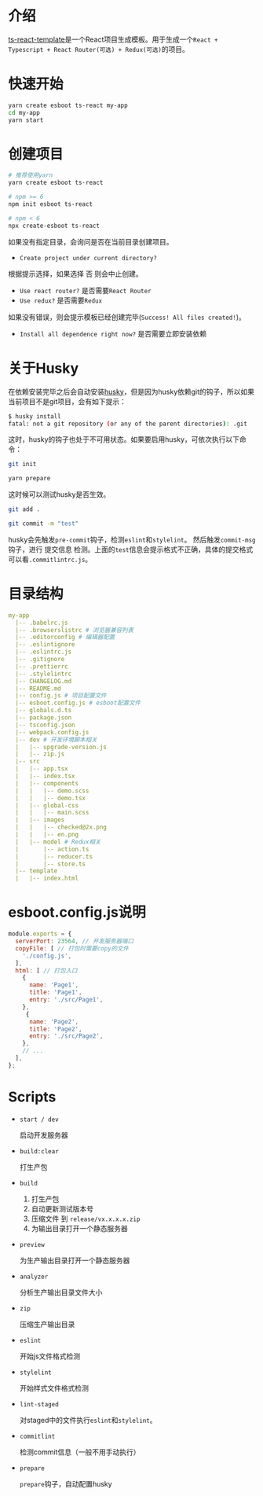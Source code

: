 # 介绍

[ts-react-template](https://github.com/esboot/ts-react-template)是一个React项目生成模板。用于生成一个`React + Typescript + React Router(可选) + Redux(可选)`的项目。

# 快速开始

```sh
yarn create esboot ts-react my-app
cd my-app
yarn start
```

# 创建项目

```sh
# 推荐使用yarn
yarn create esboot ts-react

# npm >= 6
npm init esboot ts-react

# npm < 6
npx create-esboot ts-react
```

如果没有指定目录，会询问是否在当前目录创建项目。

- `Create project under current directory?`

根据提示选择，如果选择 否 则会中止创建。

- `Use react router?` 是否需要`React Router`
- `Use redux?` 是否需要`Redux`

如果没有错误，则会提示模板已经创建完毕(`Success! All files created!`)。

- `Install all dependence right now?` 是否需要立即安装依赖

# 关于Husky

在依赖安装完毕之后会自动安装[husky](https://github.com/typicode/husky)，但是因为husky依赖git的钩子，所以如果当前项目不是git项目，会有如下提示：

```sh
$ husky install
fatal: not a git repository (or any of the parent directories): .git
```

这时，husky的钩子也处于不可用状态。如果要启用husky，可依次执行以下命令：

```sh
git init

yarn prepare
```

这时候可以测试husky是否生效。

```sh
git add .

git commit -m "test"
```

husky会先触发`pre-commit`钩子，检测`eslint`和`stylelint`。
然后触发`commit-msg`钩子，进行 提交信息 检测。上面的`test`信息会提示格式不正确，具体的提交格式可以看`.commitlintrc.js`。

# 目录结构

```yml
my-app
  |-- .babelrc.js
  |-- .browserslistrc # 浏览器兼容列表
  |-- .editorconfig # 编辑器配置
  |-- .eslintignore
  |-- .eslintrc.js
  |-- .gitignore
  |-- .prettierrc
  |-- .stylelintrc
  |-- CHANGELOG.md
  |-- README.md
  |-- config.js # 项目配置文件
  |-- esboot.config.js # esboot配置文件
  |-- globals.d.ts
  |-- package.json
  |-- tsconfig.json
  |-- webpack.config.js
  |-- dev # 开发环境脚本相关
  |   |-- upgrade-version.js
  |   |-- zip.js
  |-- src
  |   |-- app.tsx
  |   |-- index.tsx
  |   |-- components
  |   |   |-- demo.scss
  |   |   |-- demo.tsx
  |   |-- global-css
  |   |   |-- main.scss
  |   |-- images
  |   |   |-- checked@2x.png
  |   |   |-- en.png
  |   |-- model # Redux相关
  |       |-- action.ts
  |       |-- reducer.ts
  |       |-- store.ts
  |-- template
  |   |-- index.html
```

# esboot.config.js说明

```js
module.exports = {
  serverPort: 23564, // 开发服务器端口
  copyFile: [ // 打包时需要copy的文件
    './config.js',
  ],
  html: [ // 打包入口
    {
      name: 'Page1',
      title: 'Page1',
      entry: './src/Page1',
    },
     {
      name: 'Page2',
      title: 'Page2',
      entry: './src/Page2',
    },
    // ...
  ],
};
```

# Scripts

- `start / dev`

  启动开发服务器

- `build:clear`

  打生产包

- `build`

  1. 打生产包
  2. 自动更新测试版本号
  3. 压缩文件 到 `release/vx.x.x.x.zip`
  4. 为输出目录打开一个静态服务器

- `preview`

  为生产输出目录打开一个静态服务器

- `analyzer`

  分析生产输出目录文件大小

- `zip`

  压缩生产输出目录

- `eslint`

  开始js文件格式检测

- `stylelint`

  开始样式文件格式检测

- `lint-staged`

  对staged中的文件执行`eslint`和`stylelint`。

- `commitlint`

  检测commit信息（一般不用手动执行）

- `prepare`

  `prepare`钩子，自动配置husky
